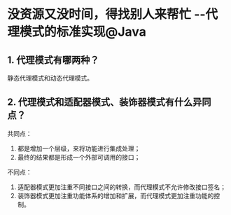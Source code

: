 # 没资源又没时间，得找别人来帮忙 --代理模式的标准实现@Java
## 1. 代理模式有哪两种？
静态代理模式和动态代理模式。
## 2. 代理模式和适配器模式、装饰器模式有什么异同点？
共同点：     
1. 都是增加一个层级，来将功能进行集成处理；     
2. 最终的结果都是形成一个外部可调用的接口；     

不同点：      
1. 适配器模式更加注重不同接口之间的转换，而代理模式不允许修改接口签名；         
2. 装饰器模式更加注重功能体系的增加和扩展，而代理模式更加注重功能的控制。
